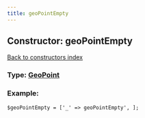 ```yaml
---
title: geoPointEmpty
---
```

## Constructor: geoPointEmpty  
[Back to constructors index](index.md)






### Type: [GeoPoint](../types/GeoPoint.md)


### Example:

```
$geoPointEmpty = ['_' => geoPointEmpty', ];
```